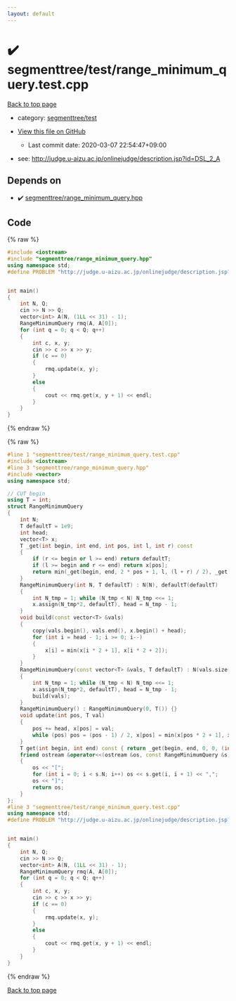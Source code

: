 ```yaml
---
layout: default
---
```


<!-- mathjax config similar to math.stackexchange -->
<script type="text/javascript" async
  src="https://cdnjs.cloudflare.com/ajax/libs/mathjax/2.7.5/MathJax.js?config=TeX-MML-AM_CHTML">
</script>
<script type="text/x-mathjax-config">
  MathJax.Hub.Config({
    TeX: { equationNumbers: { autoNumber: "AMS" }},
    tex2jax: {
      inlineMath: [ ['$','$'] ],
      processEscapes: true
    },
    "HTML-CSS": { matchFontHeight: false },
    displayAlign: "left",
    displayIndent: "2em"
  });
</script>

<script type="text/javascript" src="https://cdnjs.cloudflare.com/ajax/libs/jquery/3.4.1/jquery.min.js"></script>
<script src="https://cdn.jsdelivr.net/npm/jquery-balloon-js@1.1.2/jquery.balloon.min.js" integrity="sha256-ZEYs9VrgAeNuPvs15E39OsyOJaIkXEEt10fzxJ20+2I=" crossorigin="anonymous"></script>
<script type="text/javascript" src="../../../assets/js/copy-button.js"></script>
<link rel="stylesheet" href="../../../assets/css/copy-button.css" />


# :heavy_check_mark: segmenttree/test/range_minimum_query.test.cpp

<a href="../../../index.html">Back to top page</a>

* category: <a href="../../../index.html#5fd93d3fa59267c091e036914d93749e">segmenttree/test</a>
* <a href="{{ site.github.repository_url }}/blob/master/segmenttree/test/range_minimum_query.test.cpp">View this file on GitHub</a>
    - Last commit date: 2020-03-07 22:54:47+09:00


* see: <a href="http://judge.u-aizu.ac.jp/onlinejudge/description.jsp?id=DSL_2_A">http://judge.u-aizu.ac.jp/onlinejudge/description.jsp?id=DSL_2_A</a>


## Depends on

* :heavy_check_mark: <a href="../../../library/segmenttree/range_minimum_query.hpp.html">segmenttree/range_minimum_query.hpp</a>


## Code

<a id="unbundled"></a>
{% raw %}
```cpp
#include <iostream>
#include "segmenttree/range_minimum_query.hpp"
using namespace std;
#define PROBLEM "http://judge.u-aizu.ac.jp/onlinejudge/description.jsp?id=DSL_2_A"


int main()
{
    int N, Q;
    cin >> N >> Q;
    vector<int> A(N, (1LL << 31) - 1);
    RangeMinimumQuery rmq(A, A[0]);
    for (int q = 0; q < Q; q++)
    {
        int c, x, y;
        cin >> c >> x >> y;
        if (c == 0)
        {
            rmq.update(x, y);
        }
        else
        {
            cout << rmq.get(x, y + 1) << endl;
        }
    }
}

```
{% endraw %}

<a id="bundled"></a>
{% raw %}
```cpp
#line 1 "segmenttree/test/range_minimum_query.test.cpp"
#include <iostream>
#line 3 "segmenttree/range_minimum_query.hpp"
#include <vector>
using namespace std;

// CUT begin
using T = int;
struct RangeMinimumQuery
{
    int N;
    T defaultT = 1e9;
    int head;
    vector<T> x;
    T _get(int begin, int end, int pos, int l, int r) const
    {
        if (r <= begin or l >= end) return defaultT;
        if (l >= begin and r <= end) return x[pos];
        return min(_get(begin, end, 2 * pos + 1, l, (l + r) / 2), _get(begin, end, 2 * pos + 2, (l + r) / 2, r));
    }
    RangeMinimumQuery(int N, T defaultT) : N(N), defaultT(defaultT)
    {
        int N_tmp = 1; while (N_tmp < N) N_tmp <<= 1;
        x.assign(N_tmp*2, defaultT), head = N_tmp - 1;
    }
    void build(const vector<T> &vals)
    {
        copy(vals.begin(), vals.end(), x.begin() + head);
        for (int i = head - 1; i >= 0; i--)
        {
            x[i] = min(x[i * 2 + 1], x[i * 2 + 2]);
        }
    }
    RangeMinimumQuery(const vector<T> &vals, T defaultT) : N(vals.size()), defaultT(defaultT)
    {
        int N_tmp = 1; while (N_tmp < N) N_tmp <<= 1;
        x.assign(N_tmp*2, defaultT), head = N_tmp - 1;
        build(vals);
    }
    RangeMinimumQuery() : RangeMinimumQuery(0, T()) {}
    void update(int pos, T val)
    {
        pos += head, x[pos] = val;
        while (pos) pos = (pos - 1) / 2, x[pos] = min(x[pos * 2 + 1], x[pos * 2 + 2]);
    }
    T get(int begin, int end) const { return _get(begin, end, 0, 0, (int)x.size() / 2); }
    friend ostream &operator<<(ostream &os, const RangeMinimumQuery &s)
    {
        os << "[";
        for (int i = 0; i < s.N; i++) os << s.get(i, i + 1) << ",";
        os << "]";
        return os;
    }
};
#line 3 "segmenttree/test/range_minimum_query.test.cpp"
using namespace std;
#define PROBLEM "http://judge.u-aizu.ac.jp/onlinejudge/description.jsp?id=DSL_2_A"


int main()
{
    int N, Q;
    cin >> N >> Q;
    vector<int> A(N, (1LL << 31) - 1);
    RangeMinimumQuery rmq(A, A[0]);
    for (int q = 0; q < Q; q++)
    {
        int c, x, y;
        cin >> c >> x >> y;
        if (c == 0)
        {
            rmq.update(x, y);
        }
        else
        {
            cout << rmq.get(x, y + 1) << endl;
        }
    }
}

```
{% endraw %}

<a href="../../../index.html">Back to top page</a>


